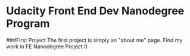 # Udacity Front End Dev Nanodegree Program

###First Project
The first project is simply an "about me" page. Find my work in FE Nanodegree Project 0.

